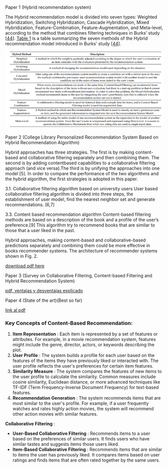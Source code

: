 Paper 1 (Hybrid recommendation system)

The Hybrid recommendation model is divided into seven types: Weighted Hybridization, Switching Hybridization, Cascade Hybridization, Mixed Hybridization, Feature-Combination, Feature-Augmentation, and Meta-level, according to the method that combines filtering techniques in Burks’ study [[44](https://www.mdpi.com/2079-9292/11/1/141#B44-electronics-11-00141)]. [Table 1](https://www.mdpi.com/2079-9292/11/1/141#table_body_display_electronics-11-00141-t001) is a table summarizing the seven methods of the Hybrid recommendation model introduced in Burks’ study [[44](https://www.mdpi.com/2079-9292/11/1/141#B44-electronics-11-00141)].

![t](./table1.png)

Paper 2 (College Library Personalized Recommendation System Based on Hybrid
Recommendation Algorithm)

Hybrid approaches has three strategies. The first is by
making content-based and collaborative filtering separately
and then combining them. The second is by adding contentbased capabilities to a collaborative filtering approach (and
vice versa).The third is by unifying the approaches into one
model [5]. In order to compare the performance of the two
algorithms and the hybrid algorithm, the first strategies is
adopted in this paper.

3.1. Collaborative filtering algorithm based on university
users
User based collaborative filtering algorithm is divided into
three steps, the establishment of user model, find the nearest
neighbor set and generate recommendations. [6,7]

3.3. Content based recommendation algorithm
Content-based filtering methods are based on a description
of the book and a profile of the user’s preference.[9] This
algorithm try to recommend books that are similar to those
that a user liked in the past.

Hybrid approaches, making content-based and
collaborative-based predictions separately and combining
them could be more effective in books recommender systems.
The architecture of recommender systems shown in Fig. 2.

[download pdf here](https://pdf.sciencedirectassets.com/282173/1-s2.0-S2212827119X00062/1-s2.0-S2212827119307401/main.pdf?X-Amz-Security-Token=IQoJb3JpZ2luX2VjEAgaCXVzLWVhc3QtMSJHMEUCIH%2BRjaN%2F2YuuXrE9cuylg0jvS1L0HuZS7hAShEhX8j0yAiEA61J8nM2o1kxFUfgrhUW%2BYeMlrQznISaWiAUbOQtNrCMqsgUIIRAFGgwwNTkwMDM1NDY4NjUiDIhfIKkAPazs3F4dXSqPBWfHeVLxpIB%2FH1ciRBY5wEpgREAFRmcufHNI4o3OPTgdsNAlFPC48X9eShLK6kxepwl89tKytTN4NG3MczkPczTT8ytRSGsVA9n6ebLMbJ%2FMNxNir6coB77QUVxqjOs2SB%2FTVss48Xvnvf7nrdx6KoifLRcm76XneG7AuMA%2BDqfafrz7DNR366jP15mwt6Z7Rt9Y3J4juSV7MpKAy525rGeLiD4ycoSnQVylkX9DXeJuaqbqB01O3%2BVaDfJnHAhrkbyU1d6bneSX5t%2BmGAx9ZeP05b8gdCWJ4F3S%2B8nFGtaLswd97QCEGBtA32Z9aTUfwXBp1EbJEUeZJGuK2sdLV2g6jlYswpGks3LYUseIkXi26BK4I4pRs36Wk0KjUAiUbpFAin0s7mTTGZ8%2Bsj26OUvA4MN47zYMDmog753naBqraj0%2BAKLBgJNvY4%2F8wE9Io92QMTNuCehKxSlSHNwGN89OYE8J3qnkgmeNWjCNDkgkQzSIwFzDVYqXezeTxAsjLH%2FsKvtZmVTgln6tWoas%2FpM6r6xV40uzzkgtds%2FbMTUPFdti2TLzeaipHEjcddwWo9UUpa%2ByM1x8cRjKbe%2F9encc1jBAxY%2FVKrwI3TkSHI47FRPb%2BQGIZ%2FAR9K%2BHip4IBcO6DzfcSLkIt1nkjfq7AbmxpT4NMicrHhbI%2F%2FoyjnQquTbHWmRBRgJ7u0h6twM6DuDiUvRynHtDR1rH7IvdrAl3Zln%2BHkG2PA1%2FWHa7ODJhJ9HChhfnwgZd2NxS91x7FalMJHuTS8pMDyWVG2i%2F%2BqFI06H8IZ%2BDfdkDstjjbJ6Adbg%2BxgWINGRp2KB%2FywjeU8BFhE7nvvCNMXq%2FXUY8JDGoUaNO8%2BJFOcjqnqfih74w7cO5tgY6sQFwvfzXnc%2F3OrHHeg4TvxXuGzNApuPhbnja9ejbEkD7tOhAHBeRew4Rs0ffnFtbaGKJRjYf7tO9ZZAM26kxMEeUYHTfa9zCRoIYlYCOK23D1gPSIiDsrbSK2NEYbdFoklKUDioF6KBzIuTatdH%2BoGmT%2FgiLQNZEhiSdk0jqd1dkyFL%2F34p7bwkdBsHmgAMcuMGwVqWjmNci1Y7t3z9q7FRJdZk6pnCNX5CUszu9l6DM7Hs%3D&X-Amz-Algorithm=AWS4-HMAC-SHA256&X-Amz-Date=20240828T002721Z&X-Amz-SignedHeaders=host&X-Amz-Expires=300&X-Amz-Credential=ASIAQ3PHCVTY2CGNZR53%2F20240828%2Fus-east-1%2Fs3%2Faws4_request&X-Amz-Signature=f16681b6b255e076bb37c12c4c70f650c6054a50b72e703895389c07181a9a92&hash=94225a18c7222af66be75e14e49e7f4ab4c71f8458c6b50cfb0dec28efb5659e&host=68042c943591013ac2b2430a89b270f6af2c76d8dfd086a07176afe7c76c2c61&pii=S2212827119307401&tid=spdf-c0974ab7-b521-44af-9556-9e3898125f37&sid=b0c05e782a5b3940b768608774c9cb5a39cfgxrqa&type=client&tsoh=d3d3LnNjaWVuY2VkaXJlY3QuY29t&ua=131359070f50500c0201&rr=8ba02ccdcfb64c0c&cc=us)



Paper 3 (Survey on Collaborative Filtering, Content-based
Filtering and Hybrid Recommendation System)

[pdf, ventajas y desventajas explicado](https://d1wqtxts1xzle7.cloudfront.net/59762468/10.1.1.695.642820190617-91457-z4s1rf-libre.pdf?1560756140=&response-content-disposition=inline%3B+filename%3DSurvey_on_Collaborative_Filtering_Conten.pdf&Expires=1724809055&Signature=HIwxoCtwDXP-dr58p7msJzZWhzTX6lIf-ZgOdRcxQM46vyPiWNukglpksdHXGakjxa77OJWTxJpb1MGEPoZLeS67MtNGi8nxoUVJjv8qX05-ClA3tcRFdkiLqi1HweNqKzwo6zlgybbo7fYJeCvbOGjiVpwSsNp3fdGt0Q0Dh~V2EhPEU6YJZS7c3miK~TBpnyzjjT6SnD7h97wHp2ErB59zzNffYydKcQTHqsv8rM8qBg5rD8JAD1QTl3FT-Tun8HNA44FiBbdbB6EcZxO1GMGdsDOufi3obPVgkAzJIRs6Ikc3IaaoqYj3b-0VjbgtRAnBRiLaSx-D2Zc4WouZbw__&Key-Pair-Id=APKAJLOHF5GGSLRBV4ZA)



Paper 4 (State of the art)(Best so far)

[link al pdf](https://www.scitepress.org/Papers/2021/104522/104522.pdf)




### Key Concepts of Content-Based Recommendation:

1. **Item Representation** : Each item is represented by a set of features or attributes. For example, in a movie recommendation system, features might include the genre, director, actors, or keywords describing the plot.
2. **User Profile** : The system builds a profile for each user based on the features of the items they have previously liked or interacted with. The user profile reflects the user's preferences for certain item features.
3. **Similarity Measure** : The system compares the features of new items to the user profile to calculate the similarity. Common measures include cosine similarity, Euclidean distance, or more advanced techniques like TF-IDF (Term Frequency-Inverse Document Frequency) for text-based features.
4. **Recommendation Generation** : The system recommends items that are most similar to the user's profile. For example, if a user frequently watches and rates highly action movies, the system will recommend other action movies with similar features.


 **Collaborative Filtering** :

* **User-Based Collaborative Filtering** : Recommends items to a user based on the preferences of similar users. It finds users who have similar tastes and suggests items those users liked.
* **Item-Based Collaborative Filtering** : Recommends items that are similar to items the user has previously liked. It compares items based on user ratings and finds items that are often rated together by the same users.
